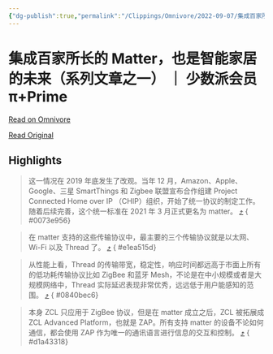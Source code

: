 ```yaml
---
{"dg-publish":true,"permalink":"/Clippings/Omnivore/2022-09-07/集成百家所长的 Matter，也是智能家居的未来（系列文章之一） ｜ 少数派会员  π+Prime/"}
---
```



# 集成百家所长的 Matter，也是智能家居的未来（系列文章之一） ｜ 少数派会员  π+Prime

[Read on Omnivore](https://omnivore.app/me/matter-p-prime-183158042f3)

[Read Original](https://sspai.com/prime/story/matter-explained-01)

## Highlights

> 这一情况在 2019 年底发生了改观。当年 12 月，Amazon、Apple、Google、三星 SmartThings 和 Zigbee 联盟宣布合作组建 Project Connected Home over IP （CHIP）组织，开始了统一协议的制定工作。随着后续完善，这个统一标准在 2021 年 3 月正式更名为 matter。 [⤴️](https://omnivore.app/me/matter-p-prime-183158042f3#0073e956-5d1b-41af-914d-546f2cae229d) 
{ #0073e956}


> 在 matter 支持的这些传输协议中，最主要的三个传输协议就是以太网、Wi-Fi 以及 Thread 了。 [⤴️](https://omnivore.app/me/matter-p-prime-183158042f3#e1ea515d-e5f4-469c-9a02-17f3c9a24181) 
{ #e1ea515d}


> 从性能上看，Thread 的传输带宽，稳定性，响应时间都远高于市面上所有的低功耗传输协议比如 ZigBee 和蓝牙 Mesh，不论是在中小规模或者是大规模网络中，Thread 实际延迟表现非常优秀，远远低于用户能感知的范围。 [⤴️](https://omnivore.app/me/matter-p-prime-183158042f3#0840bec6-7410-4b7b-b24f-0a8f743d2bc6) 
{ #0840bec6}


> 本身 ZCL 只应用于 ZigBee 协议，但是在 matter 成立之后，ZCL 被拓展成 ZCL Advanced Platform，也就是 ZAP。所有支持 matter 的设备不论如何通信，都会使用 ZAP 作为唯一的通讯语言进行信息的交互和控制。 [⤴️](https://omnivore.app/me/matter-p-prime-183158042f3#d1a43318-b499-42ed-b3da-055ae920422d) 
{ #d1a43318}


